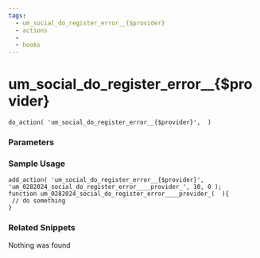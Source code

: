 ```yaml
---
tags: 
  - um_social_do_register_error__{$provider}
  - actions
  - 
  - hooks
---
```

# um\_social\_do\_register\_error\_\_{$provider}

``` php:no-line-numbers
do_action( 'um_social_do_register_error__{$provider}',  )
```
<div class='hook-sep'></div>

### Parameters

<div class='hook-sep'></div>



### Sample Usage

``` php:no-line-numbers
add_action( 'um_social_do_register_error__{$provider}', 'um_0282024_social_do_register_error____provider_', 10, 0 );
function um_0282024_social_do_register_error____provider_(  ){
 // do something
}
```
<div class='hook-sep'></div>



### Related Snippets

Nothing was found

